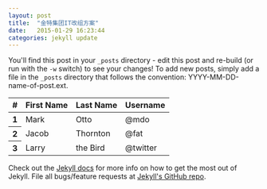 ```yaml
---
layout: post
title:  "金特集团IT改组方案"
date:   2015-01-29 16:23:44
categories: jekyll update
---
```


You'll find this post in your `_posts` directory - edit this post and re-build (or run with the `-w` switch) to see your changes!
To add new posts, simply add a file in the `_posts` directory that follows the convention: YYYY-MM-DD-name-of-post.ext.

<div class="table-responsive">
	<table class="table table-hover">
	  <thead>
	    <tr>
	      <th>#</th>
	      <th>First Name</th>
	      <th>Last Name</th>
	      <th>Username</th>
	    </tr>
	  </thead>
	  <tbody>
	    <tr>
	      <th scope="row">1</th>
	      <td>Mark</td>
	      <td>Otto</td>
	      <td>@mdo</td>
	    </tr>
	    <tr>
	      <th scope="row">2</th>
	      <td>Jacob</td>
	      <td>Thornton</td>
	      <td>@fat</td>
	    </tr>
	    <tr>
	      <th scope="row">3</th>
	      <td>Larry</td>
	      <td>the Bird</td>
	      <td>@twitter</td>
	    </tr>
	  </tbody>
	</table>
</div>

Check out the [Jekyll docs][jekyll] for more info on how to get the most out of Jekyll. File all bugs/feature requests at [Jekyll's GitHub repo][jekyll-gh].

[jekyll-gh]: https://github.com/mojombo/jekyll
[jekyll]:    http://jekyllrb.com
